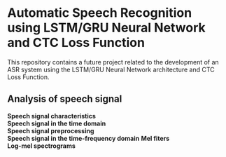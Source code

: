 # Automatic Speech Recognition using LSTM/GRU Neural Network and CTC Loss Function
This repository contains a future project related to the development of an ASR system using the LSTM/GRU Neural Network architecture and CTC Loss Function.

## Analysis of speech signal
**Speech signal characteristics**  
**Speech signal in the time domain**  
**Speech signal preprocessing**  
**Speech signal in the time-frequency domain**
**Mel fiters**  
**Log-mel spectrograms**  
